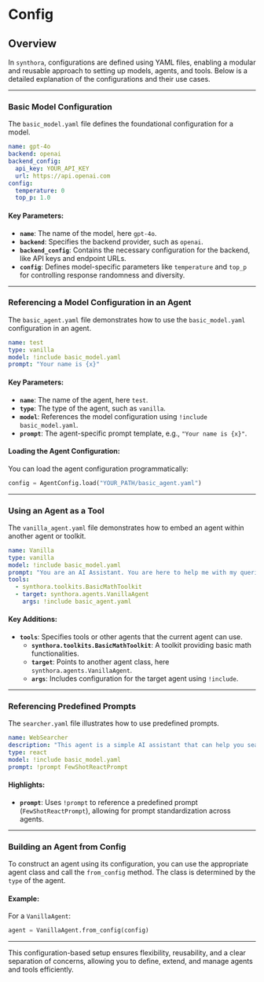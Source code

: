 <!-- LICENSE HEADER MANAGED BY add-license-header

Copyright 2024-2025 Syntropix-AI.org

Licensed under the Apache License, Version 2.0 (the "License");
you may not use this file except in compliance with the License.
You may obtain a copy of the License at

    http://www.apache.org/licenses/LICENSE-2.0

Unless required by applicable law or agreed to in writing, software
distributed under the License is distributed on an "AS IS" BASIS,
WITHOUT WARRANTIES OR CONDITIONS OF ANY KIND, either express or implied.
See the License for the specific language governing permissions and
limitations under the License.
-->

# Config

## Overview

In `synthora`, configurations are defined using YAML files, enabling a modular and reusable approach to setting up models, agents, and tools. Below is a detailed explanation of the configurations and their use cases.

---

### **Basic Model Configuration**
The `basic_model.yaml` file defines the foundational configuration for a model.

```yaml
name: gpt-4o
backend: openai
backend_config:
  api_key: YOUR_API_KEY
  url: https://api.openai.com
config:
  temperature: 0
  top_p: 1.0
```

#### Key Parameters:
- **`name`**: The name of the model, here `gpt-4o`.
- **`backend`**: Specifies the backend provider, such as `openai`.
- **`backend_config`**: Contains the necessary configuration for the backend, like API keys and endpoint URLs.
- **`config`**: Defines model-specific parameters like `temperature` and `top_p` for controlling response randomness and diversity.

---

### **Referencing a Model Configuration in an Agent**
The `basic_agent.yaml` file demonstrates how to use the `basic_model.yaml` configuration in an agent.

```yaml
name: test
type: vanilla
model: !include basic_model.yaml
prompt: "Your name is {x}"
```

#### Key Parameters:
- **`name`**: The name of the agent, here `test`.
- **`type`**: The type of the agent, such as `vanilla`.
- **`model`**: References the model configuration using `!include basic_model.yaml`.
- **`prompt`**: The agent-specific prompt template, e.g., `"Your name is {x}"`.

#### Loading the Agent Configuration:
You can load the agent configuration programmatically:
```python
config = AgentConfig.load("YOUR_PATH/basic_agent.yaml")
```

---

### **Using an Agent as a Tool**
The `vanilla_agent.yaml` file demonstrates how to embed an agent within another agent or toolkit.

```yaml
name: Vanilla
type: vanilla
model: !include basic_model.yaml
prompt: "You are an AI Assistant. You are here to help me with my queries. Your name is vanilla."
tools:
  - synthora.toolkits.BasicMathToolkit
  - target: synthora.agents.VanillaAgent
    args: !include basic_agent.yaml
```

#### Key Additions:
- **`tools`**: Specifies tools or other agents that the current agent can use.
  - **`synthora.toolkits.BasicMathToolkit`**: A toolkit providing basic math functionalities.
  - **`target`**: Points to another agent class, here `synthora.agents.VanillaAgent`.
  - **`args`**: Includes configuration for the target agent using `!include`.

---

### **Referencing Predefined Prompts**
The `searcher.yaml` file illustrates how to use predefined prompts.

```yaml
name: WebSearcher
description: "This agent is a simple AI assistant that can help you search the web."
type: react
model: !include basic_model.yaml
prompt: !prompt FewShotReactPrompt
```

#### Highlights:
- **`prompt`**: Uses `!prompt` to reference a predefined prompt (`FewShotReactPrompt`), allowing for prompt standardization across agents.

---

### **Building an Agent from Config**
To construct an agent using its configuration, you can use the appropriate agent class and call the `from_config` method. The class is determined by the `type` of the agent.

#### Example:
For a `VanillaAgent`:
```python
agent = VanillaAgent.from_config(config)
```

---

This configuration-based setup ensures flexibility, reusability, and a clear separation of concerns, allowing you to define, extend, and manage agents and tools efficiently.
